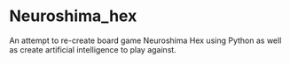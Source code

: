 # Neuroshima_hex
An attempt to re-create board game Neuroshima Hex using Python as well as create artificial intelligence to play against.
